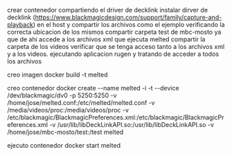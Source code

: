 crear contenedor compartiendo el driver de decklink
instalar dirver de decklink (https://www.blackmagicdesign.com/support/family/capture-and-playback) en el host y compartir los archivos como el ejemplo verificando la correcta ubicacion de los mismos
compartir carpeta test de mbc-mosto ya que de ahi accede a los archivos xml que ejecuta melted
compartir la carpeta de los videos
verificar que se tenga acceso tanto a los archivos xml y a los videos. ejecutando aplicacion rugen y tratando de acceder a todos los archivos

creo imagen
docker build -t melted

creo contenedor
docker create --name melted -i -t --device /dev/blackmagic/dv0 -p 5250:5250 -v /home/jose/melted.conf:/etc/melted/melted.conf -v /media/videos/proc:/media/videos/proc -v /etc/blackmagic/BlackmagicPreferences.xml:/etc/blackmagic/BlackmagicPreferences.xml -v /usr/lib/libDeckLinkAPI.so:/usr/lib/libDeckLinkAPI.so -v /home/jose/mbc-mosto/test:/test melted

ejecuto contenedor
docker start melted
